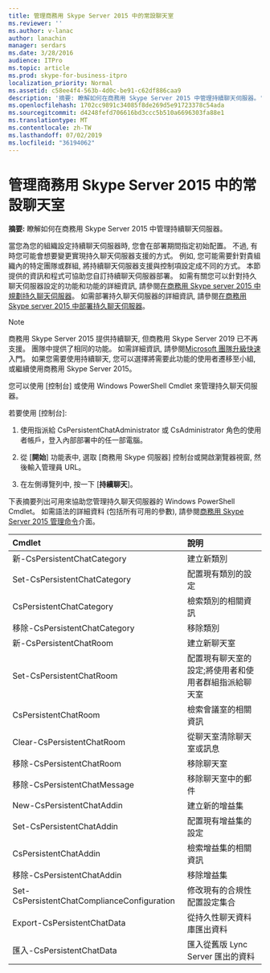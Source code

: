```yaml
---
title: 管理商務用 Skype Server 2015 中的常設聊天室
ms.reviewer: ''
ms.author: v-lanac
author: lanachin
manager: serdars
ms.date: 3/28/2016
audience: ITPro
ms.topic: article
ms.prod: skype-for-business-itpro
localization_priority: Normal
ms.assetid: c58ee4f4-563b-4d0c-be91-c62df886caa9
description: '摘要: 瞭解如何在商務用 Skype Server 2015 中管理持續聊天伺服器。'
ms.openlocfilehash: 1702cc9891c34085f8de269d5e91723378c54ada
ms.sourcegitcommit: d4248fefd706616bd3ccc5b510a6696303fa88e1
ms.translationtype: MT
ms.contentlocale: zh-TW
ms.lasthandoff: 07/02/2019
ms.locfileid: "36194062"
---
```

# <a name="manage-persistent-chat-server-in-skype-for-business-server-2015"></a>管理商務用 Skype Server 2015 中的常設聊天室
 
**摘要:** 瞭解如何在商務用 Skype Server 2015 中管理持續聊天伺服器。
  
當您為您的組織設定持續聊天伺服器時, 您會在部署期間指定初始配置。 不過, 有時您可能會想要變更實現持久聊天伺服器支援的方式。 例如, 您可能需要針對貴組織內的特定團隊或群組, 將持續聊天伺服器支援與控制項設定成不同的方式。 本節提供的資訊和程式可協助您自訂持續聊天伺服器部署。 如需有關您可以針對持久聊天伺服器設定的功能和功能的詳細資訊, 請參閱[在商務用 Skype server 2015 中規劃持久聊天伺服器](../../plan-your-deployment/persistent-chat-server/persistent-chat-server.md)。 如需部署持久聊天伺服器的詳細資訊, 請參閱[在商務用 Skype server 2015 中部署持久聊天伺服器](../../deploy/deploy-persistent-chat-server/deploy-persistent-chat-server.md)。 

> [!NOTE]
> 商務用 Skype Server 2015 提供持續聊天, 但商務用 Skype Server 2019 已不再支援。 團隊中提供了相同的功能。 如需詳細資訊, 請參閱[Microsoft 團隊升級快速](/microsoftteams/upgrade-start-here)入門。 如果您需要使用持續聊天, 您可以選擇將需要此功能的使用者遷移至小組, 或繼續使用商務用 Skype Server 2015。 
  
您可以使用 [控制台] 或使用 Windows PowerShell Cmdlet 來管理持久聊天伺服器。 
  
若要使用 [控制台]:
  
1. 使用指派給 CsPersistentChatAdministrator 或 CsAdministrator 角色的使用者帳戶，登入內部部署中的任一部電腦。
    
2. 從 [**開始**] 功能表中, 選取 [商務用 Skype 伺服器] 控制台或開啟瀏覽器視窗, 然後輸入管理員 URL。
    
3. 在左側導覽列中, 按一下 [**持續聊天**]。
    
下表摘要列出可用來協助您管理持久聊天伺服器的 Windows PowerShell Cmdlet。 如需語法的詳細資料 (包括所有可用的參數), 請參閱[商務用 Skype Server 2015 管理命令](../management-shell.md)介面。
  

|**Cmdlet**|**說明**|
|:-----|:-----|
|新-CsPersistentChatCategory  <br/> |建立新類別  <br/> |
|Set-CsPersistentChatCategory  <br/> |配置現有類別的設定  <br/> |
|CsPersistentChatCategory  <br/> |檢索類別的相關資訊  <br/> |
|移除-CsPersistentChatCategory  <br/> |移除類別  <br/> |
|新-CsPersistentChatRoom  <br/> |建立新聊天室  <br/> |
|Set-CsPersistentChatRoom  <br/> |配置現有聊天室的設定;將使用者和使用者群組指派給聊天室  <br/> |
|CsPersistentChatRoom  <br/> |檢索會議室的相關資訊  <br/> |
|Clear-CsPersistentChatRoom  <br/> |從聊天室清除聊天室或訊息  <br/> |
|移除-CsPersistentChatRoom  <br/> |移除聊天室  <br/> |
|移除-CsPersistentChatMessage  <br/> |移除聊天室中的郵件  <br/> |
|New-CsPersistentChatAddin  <br/> |建立新的增益集  <br/> |
|Set-CsPersistentChatAddin  <br/> |配置現有增益集的設定  <br/> |
|CsPersistentChatAddin  <br/> |檢索增益集的相關資訊  <br/> |
|移除-CsPersistentChatAddin  <br/> |移除增益集  <br/> |
|Set-CsPersistentChatComplianceConfiguration  <br/> |修改現有的合規性配置設定集合  <br/> |
|Export-CsPersistentChatData  <br/> |從持久性聊天資料庫匯出資料  <br/> |
|匯入-CsPersistentChatData  <br/> |匯入從舊版 Lync Server 匯出的資料  <br/> |
   

